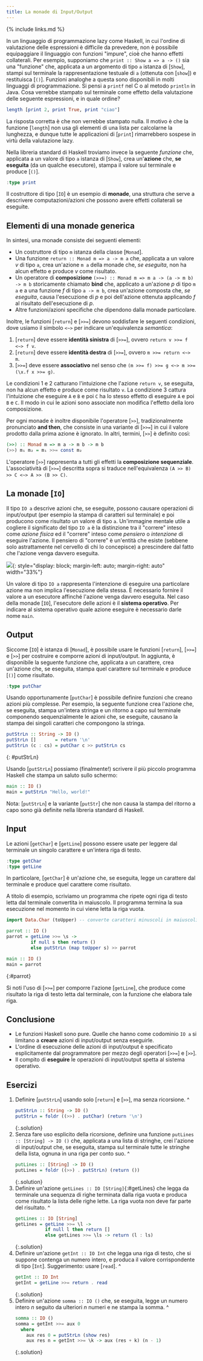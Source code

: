 ```yaml
---
title: La monade di Input/Output
---
```


{% include links.md %}

In un linguaggio di programmazione lazy come Haskell, in cui
l'ordine di valutazione delle espressioni è difficile da prevedere,
non è possibile equipaggiare il linguaggio con funzioni "impure",
cioè che hanno effetti collaterali. Per esempio, supponiamo che
`print :: Show a => a -> ()` sia una "funzione" che, applicata a un
argomento di tipo `a` istanza di [`Show`], stampi sul terminale la
rappresentazione testuale di `a` (ottenuta con [`show`]) e restituisca
[`()`]. Funzioni analoghe a questa sono disponibili in molti linguaggi
di programmazione. Si pensi a `printf` nel C o al metodo `println`
in Java. Cosa verrebbe stampato sul terminale come effetto della
valutazione delle seguente espressioni, e in quale ordine?

``` haskell
length [print 2, print True, print "ciao"]
```

La risposta corretta è che non verrebbe stampato nulla. Il motivo è
che la funzione [`length`] non usa gli elementi di una lista per
calcolarne la lunghezza, e dunque tutte le applicazioni di [`print`]
rimarrebbero sospese in virtù della valutazione lazy.

Nella libreria standard di Haskell troviamo invece la seguente
*funzione* che, applicata a un valore di tipo `a` istanza di [`Show`],
crea un'**azione** che, **se eseguita** (da un qualche esecutore),
stampa il valore sul terminale e produce [`()`].

``` haskell
:type print
```

Il costruttore di tipo [`IO`] è un esempio di **monade**, una
struttura che serve a descrivere computazioni/azioni che possono
avere effetti collaterali se eseguite.

## Elementi di una monade generica

In sintesi, una monade consiste dei seguenti elementi:

* Un costruttore di tipo `m` istanza della classe [`Monad`].
* Una funzione `return :: Monad m => a -> m a` che, applicata a un
  valore $v$ di tipo `a`, crea un'azione `m a` della monade che, *se
  eseguita*, non ha alcun effetto e produce $v$ come risultato.
* Un operatore di **composizione** `(>>=) :: Monad m => m a -> (a ->
  m b) -> m b` storicamente chiamato **bind** che, applicato a
  un'azione $p$ di tipo `m a` e a una funzione $f$ di tipo `a -> m
  b`, crea un'azione composta che, *se eseguita*, causa
  l'esecuzione di $p$ e poi dell'azione ottenuta applicando $f$ al
  risultato dell'esecuzione di $p$.
* Altre funzioni/azioni specifiche che dipendono dalla monade
  particolare.

Inoltre, le funzioni [`return`] e [`>>=`] devono soddisfare le seguenti
condizioni, dove usiamo il simbolo `<~>` per indicare
un'equivalenza *semantica*:

1. [`return`] deve essere **identità sinistra** di [`>>=`], ovvero
   `return v >>= f <~> f v`.
2. [`return`] deve essere **identità destra** di [`>>=`], ovvero `m >>=
   return <~> m`.
3. [`>>=`] deve essere **associativo** nel senso che `(m >>= f) >>= g
   <~> m >>= (\x.f x >>= g)`.

Le condizioni 1 e 2 catturano l'intuizione che l'azione `return v`,
se eseguita, non ha alcun effetto e produce come risultato `v`. La
condizione 3 cattura l'intuizione che eseguire `A` e `B` e poi `C`
ha lo stesso effetto di eseguire `A` e poi `B` e `C`. Il modo in cui
le azioni sono associate non modifica l'effetto della loro
composizione.

Per ogni monade è inoltre disponibile l'operatore [`>>`],
tradizionalmente pronunciato **and then**, che consiste in una
variante di [`>>=`] in cui il valore prodotto dalla prima azione è
ignorato. In altri, termini, [`>>`] è definito così:

``` haskell
(>>) :: Monad m => m a -> m b -> m b
(>>) m₁ m₂ = m₁ >>= const m₂
```

L'operatore [`>>`] rappresenta a tutti gli effetti la **composizione
sequenziale**. L'associatività di [`>>=`] descritta sopra si traduce
nell'equivalenza `(A >> B) >> C <~> A >> (B >> C)`.

## La monade [`IO`]

Il tipo `IO a` descrive azioni che, se eseguite, possono causare
operazioni di input/output (per esempio la stampa di caratteri sul
terminale) e poi producono come risultato un valore di tipo `a`.
Un'immagine mentale utile a cogliere il significato del tipo `IO a`
è la distinzione tra il "correre" inteso come *azione fisica* ed il
"correre" inteso come *pensiero* o *intenzione* di eseguire
l'azione. Il pensiero di "correre" è un'entità che esiste (sebbene
solo astrattamente nel cervello di chi lo concepisce) a prescindere
dal fatto che l'azione venga davvero eseguita.

![](assets/images/monad.png){: style="display: block; margin-left: auto; margin-right: auto" width="33%"}

Un valore di tipo `IO a` rappresenta l'intenzione di eseguire una
particolare azione ma non implica l'esecuzione della stessa. È
necessario fornire il valore a un esecutore affinché l'azione venga
davvero eseguita. Nel caso della monade [`IO`], l'esecutore delle
azioni è il **sistema operativo**. Per indicare al sistema operativo
quale azione eseguire è necessario darle nome `main`.

## Output

Siccome [`IO`] è istanza di [`Monad`], è possibile usare le funzioni
[`return`], [`>>=`] e [`>>`] per costruire e comporre azioni di
input/output.  In aggiunta, è disponibile la seguente funzione che,
applicata a un carattere, crea un'azione che, se eseguita, stampa
quel carattere sul terminale e produce [`()`] come risultato.

``` haskell
:type putChar
```

Usando opportunamente [`putChar`] è possibile definire funzioni che
creano azioni più complesse. Per esempio, la seguente funzione crea
l'azione che, se eseguita, stampa un'intera stringa e un ritorno a
capo sul terminale componendo sequenzialmente le azioni che, se
eseguite, causano la stampa dei singoli caratteri che compongono la
stringa.

``` haskell
putStrLn :: String -> IO ()
putStrLn []       = return '\n'
putStrLn (c : cs) = putChar c >> putStrLn cs
```
{: #putStrLn}

Usando [`putStrLn`] possiamo (finalmente!) scrivere il più piccolo
programma Haskell che stampa un saluto sullo schermo:

``` haskell
main :: IO ()
main = putStrLn "Hello, world!"
```

Nota: [`putStrLn`] e la variante [`putStr`] che non causa la stampa del
ritorno a capo sono già definite nella libreria standard di Haskell.

## Input

Le azioni [`getChar`] e [`getLine`] possono essere usate per leggere dal
terminale un singolo carattere e un'intera riga di testo.

``` haskell
:type getChar
:type getLine
```

In particolare, [`getChar`] è un'azione che, se eseguita, legge un
carattere dal terminale e produce quel carattere come risultato.

A titolo di esempio, scriviamo un programma che ripete ogni riga di
testo letta dal terminale convertita in maiuscolo. Il programma
termina la sua esecuzione nel momento in cui viene letta la riga
vuota.

``` haskell
import Data.Char (toUpper) -- converte caratteri minuscoli in maiuscoli

parrot :: IO ()
parrot = getLine >>= \s ->
         if null s then return ()
         else putStrLn (map toUpper s) >> parrot

main :: IO ()
main = parrot
```
{:#parrot}

Si noti l'uso di [`>>=`] per comporre l'azione [`getLine`], che produce
come risultato la riga di testo letta dal terminale, con la funzione
che elabora tale riga.

## Conclusione

* Le funzioni Haskell sono pure. Quelle che hanno come codominio `IO
  a` si limitano a **creare** azioni di input/output senza
  eseguirle.
* L'ordine di esecuzione delle azioni di input/output è specificato
  esplicitamente dal programmatore per mezzo degli operatori [`>>=`] e
  [`>>`].
* Il compito di **eseguire** le operazioni di input/output spetta al
  sistema operativo.

## Esercizi

1. Definire [`putStrLn`] usando solo [`return`] e [`>>`], ma senza
   ricorsione.
   ^
   ``` haskell
   putStrLn :: String -> IO ()
   putStrLn = foldr ((>>) . putChar) (return '\n')
   ```
   {:.solution}
2. Senza fare uso esplicito della ricorsione, definire una funzione
   `putLines :: [String] -> IO ()` che, applicata a una lista di
   stringhe, crei l'azione di input/output che, se eseguita, stampa
   sul terminale tutte le stringhe della lista, ognuna in una riga
   per conto suo.
   ^
   ``` haskell
   putLines :: [String] -> IO ()
   putLines = foldr ((>>) . putStrLn) (return ())
   ```
   {:.solution}
3. Definire un'azione `getLines :: IO [String]`{:#getLines} che legga da
   terminale una sequenza di righe terminata dalla riga vuota e
   produca come risultato la lista delle righe lette. La riga vuota
   non deve far parte del risultato.
   ^
   ``` haskell
   getLines :: IO [String]
   getLines = getLine >>= \l ->
              if null l then return []
              else getLines >>= \ls -> return (l : ls)
   ```
   {:.solution}
4. Definire un'azione `getInt :: IO Int` che legga una riga di
   testo, che si suppone contenga un numero intero, e produca il
   valore corrispondente di tipo [`Int`]. Suggerimento: usare [`read`].
   ^
   ``` haskell
   getInt :: IO Int
   getInt = getLine >>= return . read
   ```
   {:.solution}
5. Definire un'azione `somma :: IO ()` che, se eseguita, legge un
   numero intero $n$ seguito da ulteriori $n$ numeri e ne stampa la
   somma.
   ^
   ``` haskell
   somma :: IO ()
   somma = getInt >>= aux 0
     where
       aux res 0 = putStrLn (show res)
       aux res n = getInt >>= \k -> aux (res + k) (n - 1)
   ```
   {:.solution}

